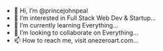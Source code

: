 - 👋 Hi, I’m @princejohnpeal
- 👀 I’m interested in Full Stack Web Dev & Startup...
- 🌱 I’m currently learning Everything...
- 💞️ I’m looking to collaborate on Everything...
- 📫 How to reach me, visit onezeroart.com...

<!---
princejohnpeal/princejohnpeal is a ✨ special ✨ repository because its `README.md` (this file) appears on your GitHub profile.
You can click the Preview link to take a look at your changes.
--->
